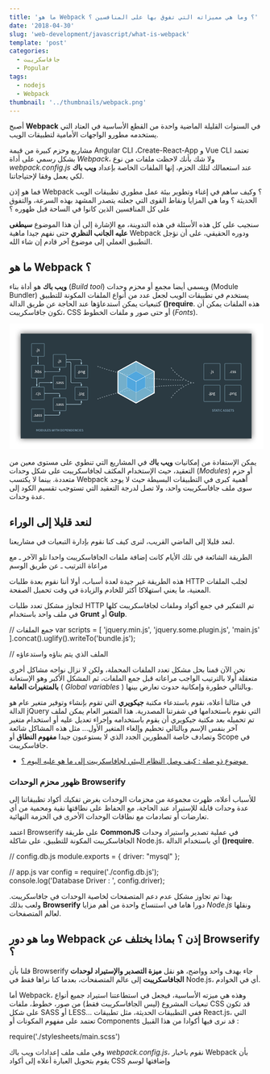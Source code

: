 ```yaml
---
title: 'ما هو Webpack ؟ وما هي مميزاته التي تفوق بها على المنافسين ؟'
date: '2018-04-30'
slug: 'web-development/javascript/what-is-webpack'
template: 'post'
categories:
  - جافاسكريبت
  - Popular
tags:
  - nodejs
  - Webpack
thumbnail: '../thumbnails/webpack.png'
---
```


أصبح **Webpack** في السنوات القليلة الماضية واحدة من القطع الأساسية في العتاد التي يستخدمه مطورو الواجهات الأمامية لتطبيقات الويب.

مشاريع وحزم كبيرة من قيمة Angular CLI ،Create-React-App و Vue CLI تعتمد بشكل رسمي على أداة _Webpack_، ولا شك بأنك لاحظت ملفات من نوع _webpack.config.js_ عند استعمالك لتلك الحزم، إنها الملفات الخاصة بإعداد **ويب باك** لكي يعمل وفقا لإحتياجاتنا.

فما هو إذن Webpack ؟ وكيف ساهم في إغناء وتطوير بيئة عمل مطوري تطبيقات الويب الحديثة ؟ وما هي المزايا ونقاط القوى التي جعلته يتصدر المشهد بهذه السرعة، والتفوق على كل المنافسين الذين كانوا في الساحة قبل ظهوره ؟

سنجيب على كل هذه الأسئلة في هذه التدوينة، مع الإشارة إلى أن هذا الموضوع **سيطغى عليه الجانب النظري** حتى نفهم جيدا ماهية Webpack ودوره الحقيقي، على أن نؤجل التطبيق العملي إلى موضوع آخر قادم إن شاء الله.

## ما هو Webpack ؟

**ويب باك** هو أداة بناء (_Build tool_) ويسمى أيضا مجمع أو محزم وحدات (Module Bundler) يستخدم في تطبيقات الويب لجعل عدد من أنواع الملفات المكونة للتطبيق كتبعيات يمكن استدعاؤها عند الحاجة عن طريق الدالة **()require**. هذه الملفات يمكن أن تكون جافاسكريبت، CSS أو حتى صور و ملفات الخطوط (_Fonts_).

[![Webpack Dependency Graph](../images/webpack-depenency-graph.png)](../images/webpack-depenency-graph.png)

يمكن الإستفادة من إمكانيات **ويب باك** في المشاريع التي تنطوي على مستوى معين من التعقيد، حيث الإستخدام المكثف لجافاسكريبت على شكل وحدات (_Modules_) أو حزم متعددة. بينما لا يكتسب Webpack أهمية كبرى في التطبيقات البسيطة حيث لا يوجد سوى ملف جافاسكريبت واحد، ولا تصل لدرجة التعقيد التي تستوجب تقسيم الكود إلى عدة وحدات.

## لنعد قليلا إلى الوراء

لنعد قليلا إلى الماضي القريب، لنرى كيف كنا نقوم بإدارة التبعيات في مشاريعنا.

الطريقة الشائعة في تلك الأيام كانت إضافة ملفات الجافاسكريبت واحدا تلو الآخر ـ مع مراعاة الترتيب ـ عن طريق الوسم <script> وذلك قبل إغلاق الوسم <body> :

<script src="jquery.min.js"></script>
<script src="jquery.some.plugin.js"></script>
<script src="script.js"></script>

هذه الطريقة غير جيدة لعدة أسباب، أولا أننا نقوم بعدة طلبات HTTP لجلب الملفات المعنية، ما يعني استهلاكا أكثر للخادم والزيادة في وقت تحميل الصفحة.

لتجاوز مشكل تعدد طلبات HTTP تم التفكير في جمع أكواد وملفات لجافاسكريبت كلها في ملف واحد باستخدام **Grunt** أو **Gulp**.

// جمع الملفات
var scripts = [
'jquery.min.js',
'jquery.some.plugin.js',
'main.js'
].concat().uglify().writeTo('bundle.js');

// الملف الذي يتم بناؤه واستدعاؤه

<script src="bundle.js"></script>

نحن الآن قمنا بحل مشكل تعدد الملفات المحملة، ولكن لا نزال نواجه مشاكل أخرى متعقلة أولا بالترتيب الواجب مراعاته قبل جمع الملفات، ثم المشكل الأكبر وهو الإستعانة **بالمتغيرات العامة** ( _Global variables_ ) وبالتالي خطورة وإمكانية حدوث تعارض بينها.

في مثالنا أعلاه، نقوم باستدعاء مكتبة **جيكويري** التي تقوم بإنشاء وتوفير متغير عام هو الدالة jQuery التي نقوم باستخدامها في شفرتنا المصدرية. هذا المتغير العام يمكن لملف تم تحميله بعد مكتبة جيكويري أن يقوم باستخدامه وإجراء تعديل عليه أو استخدام متغير آخر بنفس الإسم وبالتالي تحطيم وإلغاء المتغير الأول... مثل هذه المشاكل شائعة وتصادف خاصة المطورين الجدد الذي لا يستوعبون جيدا **مفهوم النطاق** أو Scope في جافاسكريبت.

- [موضوع ذو صلة : كيف وصل النظام البيئي لجافاسكريبت إلى ما هو عليه اليوم ؟ ](https://www.tutomena.com/web-development/javascript/javascript-ecosystem-history/)

### ظهور محزم الوحدات Browserify

للأسباب أعلاه، ظهرت مجموعة من محزمات الوحدات بغرض تفكيك أكواد تطبيقاتنا إلى عدة وحدات قابلة للإستيراد عند الحاجة، مع الحفاظ على نطاقتها نقية ومحمية من أي تعارضات أو تصادمات مع نطاقات الوحدات الأخرى في الحزمة النهائية.

اعتمد Browserify على طريقة **CommonJS** في عملية تصدير واستيراد وحدات الجافاسكريبت المكونة للتطبيق، على شاكلة Node.js، أي باستخدام الدالة **()require**.

// config.db.js
module.exports = { driver: "mysql" };

// app.js
var config = require('./config.db.js');  
console.log('Database Driver : ', config.driver);

بهذا تم تجاوز مشكل عدم دعم المتصفحات لخاصية الوحدات في جافاسكريبت. ولعب بذلك **Browserify** دورا هاما في استنساخ واحدة من أهم مزايا _Node.js_ ونقلها لعالم المتصفحات.

## وما هو دور Webpack إذن ؟ بماذا يختلف عن Browserify ؟

قلنا بأن Browserify جاء بهدف واحد وواضح، هو نقل **ميزة التصدير والإستيراد لوحدات الجافاسكريبت** إلى عالم المتصفحات، بعدما كنا نراها فقط في Node.js، أي في الخوادم.

أما Webpack، وهذه هي ميزته الأساسية، فيجعل في استطاعتنا استيراد جميع أنواع تبعيات المشروع (ليس الجافاسكريبت فقط) من صور، خطوط، ملفات CSS قد تكون على شكل SASS أو LESS... ففي التطبيقات الحديثة، مثل تطبيقات React.js، التي تعتمد على مفهوم المكونات أو Components قد نرى فيها أكوادا من هذا القبيل :

require('./stylesheets/main.scss')

وفي ملف ملف إعدادات ويب باك _webpack.config.js_، نقوم باخبار Webpack بأن يقوم بتحويل العبارة أعلاه إلى أكواد CSS وإضافتها لوسم <style> في الصفحة عن طريق ما يعرف في عالم Webpack ب **Loaders**. في حالتنا نقوم باستخدام 3 من Loaders هي **style-loader** ،**css-loader** ،**sass-loader** بعد أن نقوم بتثبيتها في المشروع عن طريق مدير الحزم npm.

module: {
rules: [
...
{
test: /\.scss\$/,
use: [
{
loader: "style-loader" // creates style nodes from JS strings
},
{
loader: "css-loader" // translates CSS into CommonJS
},
{
loader: "sass-loader" // compiles Sass to CSS
}
]
}
]
}

نفس الكلام يقال عن الصور، فلا تستغرب عندما تجد هذا الكود في أحد المشاريع :

<img src={ require('../../assets/test.jpg') } />

**ويب باك** يقوم بالبحث في الملف ليجد الدالة **()require** فيقوم بتعويضها بما يناسب (رابط الصورة مثلا) بحسب ال **Loader** المستخدم، في حالة الصور يتم استخدام loader اسمه **file-loader، **ثم بعد ذلك يمكن أن نقول ل Webpack بأن يقوم بنقل الصورة إلى مجلد خاص، مثلا **public/**. **هذا يعني بأن Webpack لا يقوم فقط بعملية بناء وتجميع الحزم والوحدات، بل يستطيع كذلك التحكم في نظام ملفات المشروع بشكل كامل بحسب إعداداتنا**. وبالتالي فإن **ويب باك** جمع بين مزايا مشغلات المهام مثل Gulp و Grunt وكذلك محزمات الوحدات مثل Browserify.

## النهاية

للوهلة الأولى، قد يبدو التعامل مع **Webpack** أمرا صعبا ويستهلك كثيرا من الوقت من أجل إعداده بما يتوافق مع احتياجاتنا. ولكن عند فهم طريقة عمله جيدا وبعد الإعتياد عليه، سيوفر علينا كثيرا من المجهودات ويجعل بيئة عملنا رائعة وعملية.

يضمن Webpack **استدعاء الأكواد والملفات التي نريدها في الوقت الذي نحتاجها فيه فقط**، وعالم تطبيقات الويب اليوم يعتمد بقوة على هذه الخاصية بالنظر إلى بنية المكونات (_Components_) التي باتت تحكمه مع القابلية لإعادة الإستخدام (_Reusability_) التي توفرها.
